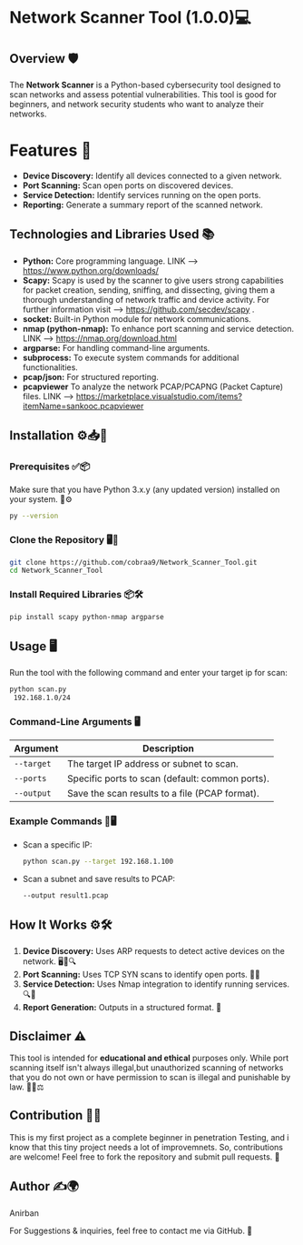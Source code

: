 # Network Scanner Tool (1.0.0)💻

## Overview 🛡️

The **Network Scanner** is a Python-based cybersecurity tool designed to scan networks and assess potential vulnerabilities. This tool is  good for beginners, and network security students who want to analyze their networks. 

# Features 🎯

- **Device Discovery:** Identify all devices connected to a given network.
- **Port Scanning:** Scan open ports on discovered devices.
- **Service Detection:** Identify services running on the open ports.
- **Reporting:** Generate a summary report of the scanned network.

## Technologies and Libraries Used 📚

- **Python:** Core programming language. LINK --> https://www.python.org/downloads/
- **Scapy:** Scapy is used by the scanner to give users strong capabilities for packet creation, sending, sniffing, and dissecting, giving them a thorough understanding of network traffic and device activity. For further information visit --> https://github.com/secdev/scapy .
- **socket:** Built-in Python module for network communications.
- **nmap (python-nmap):** To enhance port scanning and service detection. LINK --> https://nmap.org/download.html
- **argparse:** For handling command-line arguments.
- **subprocess:** To execute system commands for additional functionalities.
- **pcap/json:** For structured reporting.
- **pcapviewer** To analyze the network PCAP/PCAPNG (Packet Capture) files. LINK --> https://marketplace.visualstudio.com/items?itemName=sankooc.pcapviewer

## Installation ⚙️📥📌

### Prerequisites ✅📦

Make sure that you have Python 3.x.y (any updated version) installed on your system. 📂⚙️

```bash
py --version
```

### Clone the Repository 🖥️🔗

```bash
git clone https://github.com/cobraa9/Network_Scanner_Tool.git
cd Network_Scanner_Tool
```

### Install Required Libraries 📦🛠️

```bash
pip install scapy python-nmap argparse
```

## Usage 🖥️

Run the tool with the following command and enter your target ip for scan:

```bash
python scan.py 
 192.168.1.0/24 
```

### Command-Line Arguments 🖥️

| Argument   | Description                                        |
| ---------- | -------------------------------------------------- |
| `--target` | The target IP address or subnet to scan.           |
| `--ports`  | Specific ports to scan (default: common ports).    |
| `--output` | Save the scan results to a file (PCAP format). |

### Example Commands 📡🖥️

- Scan a specific IP:
  ```bash
  python scan.py --target 192.168.1.100
  ```
  
- Scan a subnet and save results to PCAP:
  ```bash
  --output result1.pcap
  ```

## How It Works ⚙️🛠️

1. **Device Discovery:** Uses ARP requests to detect active devices on the network. 🖥️📡🔍
2. **Port Scanning:** Uses TCP SYN scans to identify open ports. 🔌🔎
3. **Service Detection:** Uses Nmap integration to identify running services. 🔍📡 
4. **Report Generation:** Outputs in a structured format. 📂

## Disclaimer ⚠️

This tool is intended for **educational and ethical** purposes only. While port scanning itself isn't always illegal,but unauthorized scanning of networks that you do not own or have permission to scan is illegal and punishable by law. 🚨❌⚖️

## Contribution 🔧🤝
This is my first project as a complete beginner in penetration Testing, and i know that this tiny project needs a lot of improvemnets.
So, contributions are welcome! Feel free to fork the repository and submit pull requests. 📝



## Author ✍️🌍

Anirban

For Suggestions & inquiries, feel free to contact me via GitHub. 📩

